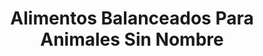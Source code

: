 ---
title: "Alimentos Balanceados Para Animales Sin Nombre"
url: /zinacantepec/alimentos-balanceados-para-animales-sin-nombre/
shop: agraria
---